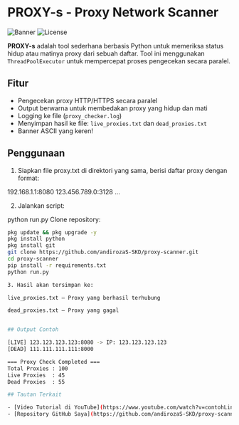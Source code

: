 # PROXY-s - Proxy Network Scanner

![Banner](https://img.shields.io/badge/version-1.0-blue.svg)
![License](https://img.shields.io/badge/license-MIT-green.svg)

**PROXY-s** adalah tool sederhana berbasis Python untuk memeriksa status hidup atau matinya proxy dari sebuah daftar. Tool ini menggunakan `ThreadPoolExecutor` untuk mempercepat proses pengecekan secara paralel.

## Fitur
- Pengecekan proxy HTTP/HTTPS secara paralel
- Output berwarna untuk membedakan proxy yang hidup dan mati
- Logging ke file (`proxy_checker.log`)
- Menyimpan hasil ke file: `live_proxies.txt` dan `dead_proxies.txt`
- Banner ASCII yang keren!

## Penggunaan

1. Siapkan file proxy.txt di direktori yang sama, berisi daftar proxy dengan format:

192.168.1.1:8080
123.456.789.0:3128
...

2. Jalankan script:

python run.py
Clone repository:
   ```bash
pkg update && pkg upgrade -y
pkg install python
pkg install git
git clone https://github.com/andirozaS-SKD/proxy-scanner.git
cd proxy-scanner
pip install -r requirements.txt
python run.py

3. Hasil akan tersimpan ke:

live_proxies.txt – Proxy yang berhasil terhubung

dead_proxies.txt – Proxy yang gagal


## Output Contoh

[LIVE] 123.123.123.123:8080 -> IP: 123.123.123.123
[DEAD] 111.111.111.111:8000

=== Proxy Check Completed ===
Total Proxies : 100
Live Proxies  : 45
Dead Proxies  : 55

## Tautan Terkait

- [Video Tutorial di YouTube](https://www.youtube.com/watch?v=contohLink)
- [Repository GitHub Saya](https://github.com/andirozaS-SKD/proxy-scanner)
